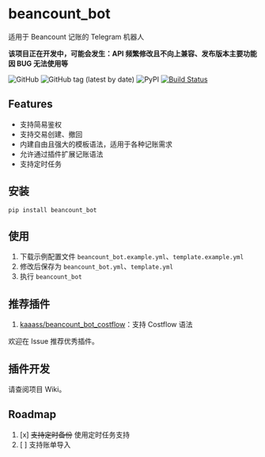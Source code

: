 # beancount_bot

适用于 Beancount 记账的 Telegram 机器人

**该项目正在开发中，可能会发生：API 频繁修改且不向上兼容、发布版本主要功能因 BUG 无法使用等**

![GitHub](https://img.shields.io/github/license/kaaass/beancount_bot)
![GitHub tag (latest by date)](https://img.shields.io/github/v/tag/kaaass/beancount_bot?color=green&label=version)
![PyPI](https://img.shields.io/pypi/v/beancount_bot)
[![Build Status](https://app.travis-ci.com/kaaass/beancount_bot.svg?branch=master)](https://app.travis-ci.com/kaaass/beancount_bot)

## Features

- 支持简易鉴权
- 支持交易创建、撤回
- 内建自由且强大的模板语法，适用于各种记账需求
- 允许通过插件扩展记账语法
- 支持定时任务

## 安装

```shell
pip install beancount_bot
```

## 使用

1. 下载示例配置文件 `beancount_bot.example.yml`、`template.example.yml`
2. 修改后保存为 `beancount_bot.yml`、`template.yml`
3. 执行 `beancount_bot`

## 推荐插件

1. [kaaass/beancount_bot_costflow](https://github.com/kaaass/beancount_bot_costflow)：支持 Costflow 语法

欢迎在 Issue 推荐优秀插件。

## 插件开发

请查阅项目 Wiki。

## Roadmap

1. [x] ~~支持定时备份~~ 使用定时任务支持
2. [ ] 支持账单导入
